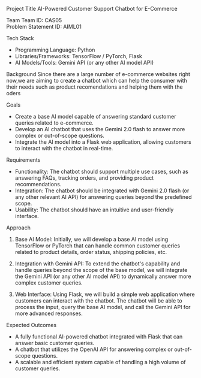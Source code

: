 

Project Title
AI-Powered Customer Support Chatbot for E-Commerce

Team
Team ID: CAS05  
Problem Statement ID: AIML01

Tech Stack
- Programming Language: Python
- Libraries/Frameworks: TensorFlow / PyTorch, Flask
- AI Models/Tools: Gemini API (or any other AI model API)

Background
Since there are a large number of e-commerce websites right now,we are aiming to create a chatbot which can help the consumer with their needs such as product recomendations and helping them with the oders

Goals
- Create a base AI model capable of answering standard customer queries related to e-commerce.
- Develop an AI chatbot that uses the Gemini 2.0 flash to answer more complex or out-of-scope questions.
- Integrate the AI model into a Flask web application, allowing customers to interact with the chatbot in real-time.

Requirements
- Functionality: The chatbot should support multiple use cases, such as answering FAQs, tracking orders, and providing product recommendations.
- Integration: The chatbot should be integrated with Gemini 2.0 flash (or any other relevant AI API) for answering queries beyond the predefined scope.
- Usability: The chatbot should have an intuitive and user-friendly interface.

Approach
1. Base AI Model: Initially, we will develop a base AI model using TensorFlow or PyTorch that can handle common customer queries related to product details, order status, shipping policies, etc.
   
2. Integration with Gemini API: To extend the chatbot's capability and handle queries beyond the scope of the base model, we will integrate the Gemini API (or any other AI model API) to dynamically answer more complex customer queries.

3. Web Interface: Using Flask, we will build a simple web application where customers can interact with the chatbot. The chatbot will be able to process the input, query the base AI model, and call the Gemini API for more advanced responses.

Expected Outcomes
- A fully functional AI-powered chatbot integrated with Flask that can answer basic customer queries.
- A chatbot that utilizes the OpenAI API for answering complex or out-of-scope questions.
- A scalable and efficient system capable of handling a high volume of customer queries.




